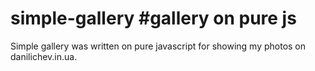 # simple-gallery #gallery on pure js
Simple gallery was written on pure javascript for showing my photos on danilichev.in.ua. 
